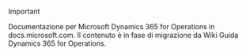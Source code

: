 > [!IMPORTANT]
> Documentazione per Microsoft Dynamics 365 for Operations in docs.microsoft.com. Il contenuto è in fase di migrazione da Wiki Guida Dynamics 365 for Operations. 

